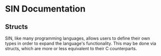 # SIN Documentation

## Structs

SIN, like many programming languages, allows users to define their own types in order to expand the language's functionality. This may be done via structs, which are more or less equivalent to their C counterparts.
